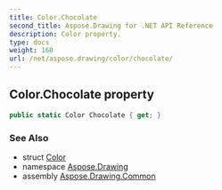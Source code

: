 ```yaml
---
title: Color.Chocolate
second_title: Aspose.Drawing for .NET API Reference
description: Color property. 
type: docs
weight: 160
url: /net/aspose.drawing/color/chocolate/
---
```

## Color.Chocolate property

```csharp
public static Color Chocolate { get; }
```

### See Also

* struct [Color](../)
* namespace [Aspose.Drawing](../../color/)
* assembly [Aspose.Drawing.Common](../../../)


